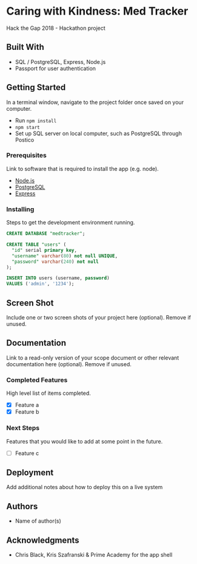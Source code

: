 # Caring with Kindness: Med Tracker

Hack the Gap 2018 - Hackathon project

## Built With

- SQL / PostgreSQL, Express, Node.js
- Passport for user authentication

## Getting Started

In a terminal window, navigate to the project folder once saved on your computer.
- Run `npm install`
- `npm start`
- Set up SQL server on local computer, such as PostgreSQL through Postico

### Prerequisites

Link to software that is required to install the app (e.g. node).

- [Node.js](https://nodejs.org/en/)
- [PostgreSQL](https://www.postgresql.org/)
- [Express](http://expressjs.com/)


### Installing

Steps to get the development environment running.

```sql
CREATE DATABASE "medtracker";

CREATE TABLE "users" (
  "id" serial primary key,
  "username" varchar(80) not null UNIQUE,
  "password" varchar(240) not null
);

INSERT INTO users (username, password)
VALUES ('admin', '1234');
```

## Screen Shot

Include one or two screen shots of your project here (optional). Remove if unused.

## Documentation

Link to a read-only version of your scope document or other relevant documentation here (optional). Remove if unused.

### Completed Features

High level list of items completed.

- [x] Feature a
- [x] Feature b

### Next Steps

Features that you would like to add at some point in the future.

- [ ] Feature c

## Deployment

Add additional notes about how to deploy this on a live system

## Authors

* Name of author(s)


## Acknowledgments

* Chris Black, Kris Szafranski & Prime Academy for the app shell
